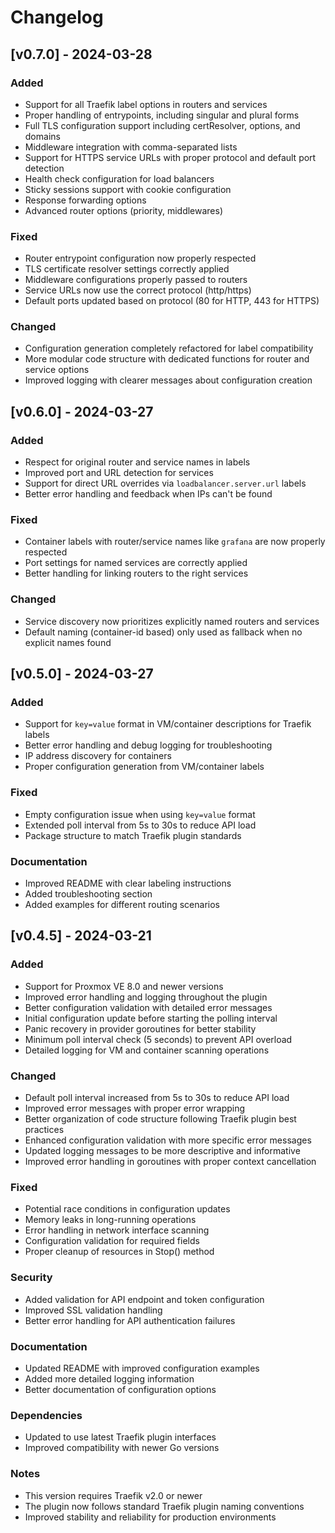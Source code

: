 # Changelog

## [v0.7.0] - 2024-03-28

### Added

- Support for all Traefik label options in routers and services
- Proper handling of entrypoints, including singular and plural forms
- Full TLS configuration support including certResolver, options, and domains
- Middleware integration with comma-separated lists
- Support for HTTPS service URLs with proper protocol and default port detection
- Health check configuration for load balancers
- Sticky sessions support with cookie configuration 
- Response forwarding options
- Advanced router options (priority, middlewares)

### Fixed

- Router entrypoint configuration now properly respected
- TLS certificate resolver settings correctly applied
- Middleware configurations properly passed to routers
- Service URLs now use the correct protocol (http/https)
- Default ports updated based on protocol (80 for HTTP, 443 for HTTPS)

### Changed

- Configuration generation completely refactored for label compatibility
- More modular code structure with dedicated functions for router and service options
- Improved logging with clearer messages about configuration creation

## [v0.6.0] - 2024-03-27

### Added

- Respect for original router and service names in labels
- Improved port and URL detection for services
- Support for direct URL overrides via `loadbalancer.server.url` labels
- Better error handling and feedback when IPs can't be found

### Fixed

- Container labels with router/service names like `grafana` are now properly respected
- Port settings for named services are correctly applied
- Better handling for linking routers to the right services

### Changed

- Service discovery now prioritizes explicitly named routers and services
- Default naming (container-id based) only used as fallback when no explicit names found

## [v0.5.0] - 2024-03-27

### Added

- Support for `key=value` format in VM/container descriptions for Traefik labels
- Better error handling and debug logging for troubleshooting
- IP address discovery for containers
- Proper configuration generation from VM/container labels

### Fixed

- Empty configuration issue when using `key=value` format
- Extended poll interval from 5s to 30s to reduce API load
- Package structure to match Traefik plugin standards

### Documentation

- Improved README with clear labeling instructions
- Added troubleshooting section
- Added examples for different routing scenarios

## [v0.4.5] - 2024-03-21

### Added

- Support for Proxmox VE 8.0 and newer versions
- Improved error handling and logging throughout the plugin
- Better configuration validation with detailed error messages
- Initial configuration update before starting the polling interval
- Panic recovery in provider goroutines for better stability
- Minimum poll interval check (5 seconds) to prevent API overload
- Detailed logging for VM and container scanning operations

### Changed

- Default poll interval increased from 5s to 30s to reduce API load
- Improved error messages with proper error wrapping
- Better organization of code structure following Traefik plugin best practices
- Enhanced configuration validation with more specific error messages
- Updated logging messages to be more descriptive and informative
- Improved error handling in goroutines with proper context cancellation

### Fixed

- Potential race conditions in configuration updates
- Memory leaks in long-running operations
- Error handling in network interface scanning
- Configuration validation for required fields
- Proper cleanup of resources in Stop() method

### Security

- Added validation for API endpoint and token configuration
- Improved SSL validation handling
- Better error handling for API authentication failures

### Documentation

- Updated README with improved configuration examples
- Added more detailed logging information
- Better documentation of configuration options

### Dependencies

- Updated to use latest Traefik plugin interfaces
- Improved compatibility with newer Go versions

### Notes

- This version requires Traefik v2.0 or newer
- The plugin now follows standard Traefik plugin naming conventions
- Improved stability and reliability for production environments 